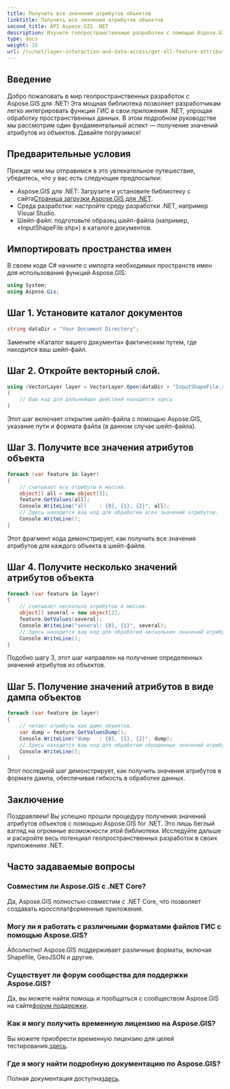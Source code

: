 ```yaml
---
title: Получить все значения атрибутов объектов
linktitle: Получить все значения атрибутов объектов
second_title: API Aspose.GIS .NET
description: Изучите геопространственные разработки с помощью Aspose.GIS для .NET! Беспрепятственное получение значений атрибутов объектов. Загрузите прямо сейчас и отправляйтесь в приключение в области пространственного кодирования.
type: docs
weight: 15
url: /ru/net/layer-interaction-and-data-access/get-all-feature-attribute-values/
---
```

## Введение
Добро пожаловать в мир геопространственных разработок с Aspose.GIS для .NET! Эта мощная библиотека позволяет разработчикам легко интегрировать функции ГИС в свои приложения .NET, упрощая обработку пространственных данных. В этом подробном руководстве мы рассмотрим один фундаментальный аспект — получение значений атрибутов из объектов. Давайте погрузимся!
## Предварительные условия
Прежде чем мы отправимся в это увлекательное путешествие, убедитесь, что у вас есть следующие предпосылки:
-  Aspose.GIS для .NET: Загрузите и установите библиотеку с сайта[Страница загрузки Aspose.GIS для .NET](https://releases.aspose.com/gis/net/).
- Среда разработки: настройте среду разработки .NET, например Visual Studio.
- Шейп-файл: подготовьте образец шейп-файла (например, «InputShapeFile.shp») в каталоге документов.
## Импортировать пространства имен
В своем коде C# начните с импорта необходимых пространств имен для использования функций Aspose.GIS:
```csharp
using System;
using Aspose.Gis;
```
## Шаг 1. Установите каталог документов
```csharp
string dataDir = "Your Document Directory";
```
Замените «Каталог вашего документа» фактическим путем, где находится ваш шейп-файл.
## Шаг 2. Откройте векторный слой.
```csharp
using (VectorLayer layer = VectorLayer.Open(dataDir + "InputShapeFile.shp", Drivers.Shapefile))
{
    // Ваш код для дальнейших действий находится здесь
}
```
Этот шаг включает открытие шейп-файла с помощью Aspose.GIS, указание пути и формата файла (в данном случае шейп-файла).
## Шаг 3. Получите все значения атрибутов объекта
```csharp
foreach (var feature in layer)
{
    // считывает все атрибуты в массив.
    object[] all = new object[3];
    feature.GetValues(all);
    Console.WriteLine("all    : {0}, {1}, {2}", all);
    // Здесь находится ваш код для обработки всех значений атрибутов.
    Console.WriteLine();
}
```
Этот фрагмент кода демонстрирует, как получить все значения атрибутов для каждого объекта в шейп-файле.
## Шаг 4. Получите несколько значений атрибутов объекта
```csharp
foreach (var feature in layer)
{
    // считывает несколько атрибутов в массив.
    object[] several = new object[2];
    feature.GetValues(several);
    Console.WriteLine("several: {0}, {1}", several);
    // Здесь находится ваш код для обработки нескольких значений атрибута.
    Console.WriteLine();
}
```
Подобно шагу 3, этот шаг направлен на получение определенных значений атрибутов из объектов.
## Шаг 5. Получение значений атрибутов в виде дампа объектов
```csharp
foreach (var feature in layer)
{
    // читает атрибуты как дамп объектов.
    var dump = feature.GetValuesDump();
    Console.WriteLine("dump   : {0}, {1}, {2}", dump);
    // Здесь находится ваш код для обработки сброшенных значений атрибутов.
    Console.WriteLine();
}
```
Этот последний шаг демонстрирует, как получить значения атрибутов в формате дампа, обеспечивая гибкость в обработке данных.
## Заключение
Поздравляем! Вы успешно прошли процедуру получения значений атрибутов объектов с помощью Aspose.GIS for .NET. Это лишь беглый взгляд на огромные возможности этой библиотеки. Исследуйте дальше и раскройте весь потенциал геопространственных разработок в своих приложениях .NET.
## Часто задаваемые вопросы
### Совместим ли Aspose.GIS с .NET Core?
Да, Aspose.GIS полностью совместим с .NET Core, что позволяет создавать кроссплатформенные приложения.
### Могу ли я работать с различными форматами файлов ГИС с помощью Aspose.GIS?
Абсолютно! Aspose.GIS поддерживает различные форматы, включая Shapefile, GeoJSON и другие.
### Существует ли форум сообщества для поддержки Aspose.GIS?
 Да, вы можете найти помощь и пообщаться с сообществом Aspose.GIS на сайте[форум поддержки](https://forum.aspose.com/c/gis/33).
### Как я могу получить временную лицензию на Aspose.GIS?
 Вы можете приобрести временную лицензию для целей тестирования.[здесь](https://purchase.aspose.com/temporary-license/).
### Где я могу найти подробную документацию по Aspose.GIS?
 Полная документация доступна[здесь](https://reference.aspose.com/gis/net/).